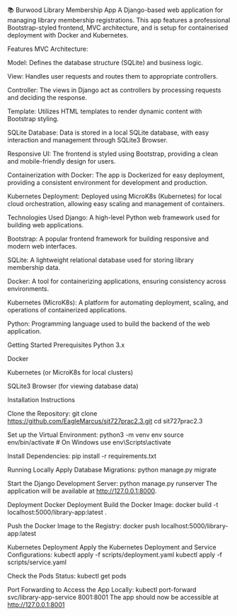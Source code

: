 📚 Burwood Library Membership App
A Django-based web application for managing library membership registrations. This app features a professional Bootstrap-styled frontend, MVC architecture, and is setup for containerised deployment with Docker and Kubernetes.

Features
MVC Architecture:

Model: Defines the database structure (SQLite) and business logic.

View: Handles user requests and routes them to appropriate controllers.

Controller: The views in Django act as controllers by processing requests and deciding the response.

Template: Utilizes HTML templates to render dynamic content with Bootstrap styling.

SQLite Database: Data is stored in a local SQLite database, with easy interaction and management through SQLite3 Browser.

Responsive UI: The frontend is styled using Bootstrap, providing a clean and mobile-friendly design for users.

Containerization with Docker: The app is Dockerized for easy deployment, providing a consistent environment for development and production.

Kubernetes Deployment: Deployed using MicroK8s (Kubernetes) for local cloud orchestration, allowing easy scaling and management of containers.

Technologies Used
Django: A high-level Python web framework used for building web applications.

Bootstrap: A popular frontend framework for building responsive and modern web interfaces.

SQLite: A lightweight relational database used for storing library membership data.

Docker: A tool for containerizing applications, ensuring consistency across environments.

Kubernetes (MicroK8s): A platform for automating deployment, scaling, and operations of containerized applications.

Python: Programming language used to build the backend of the web application.

Getting Started
Prerequisites
Python 3.x

Docker

Kubernetes (or MicroK8s for local clusters)

SQLite3 Browser (for viewing database data)

Installation Instructions

Clone the Repository:
git clone https://github.com/EagleMarcus/sit727prac2.3.git
cd sit727prac2.3

Set up the Virtual Environment:
python3 -m venv env
source env/bin/activate  # On Windows use env\Scripts\activate

Install Dependencies:
pip install -r requirements.txt

Running Locally
Apply Database Migrations:
python manage.py migrate

Start the Django Development Server:
python manage.py runserver
The application will be available at http://127.0.0.1:8000.

Deployment
Docker Deployment
Build the Docker Image:
docker build -t localhost:5000/library-app:latest .

Push the Docker Image to the Registry:
docker push localhost:5000/library-app:latest

Kubernetes Deployment
Apply the Kubernetes Deployment and Service Configurations:
kubectl apply -f scripts/deployment.yaml
kubectl apply -f scripts/service.yaml

Check the Pods Status:
kubectl get pods

Port Forwarding to Access the App Locally:
kubectl port-forward svc/library-app-service 8001:8001
The app should now be accessible at http://127.0.0.1:8001

